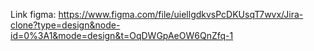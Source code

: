 Link figma: https://www.figma.com/file/uiellgdkvsPcDKUsqT7wvx/Jira-clone?type=design&node-id=0%3A1&mode=design&t=OqDWGpAeOW6QnZfq-1